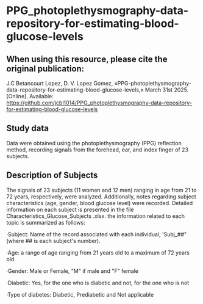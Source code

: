 # PPG_photoplethysmography-data-repository-for-estimating-blood-glucose-levels

## When using this resource, please cite the original publication:
J.C Betancourt Lopez, D. V. Lopez Gomez,  «PPG-photoplethysmography-data-repository-for-estimating-blood-glucose-levels,» March 31st 2025. [Online]. Available:
https://github.com/jcbl1014/PPG_photoplethysmography-data-repository-for-estimating-blood-glucose-levels

## Study data
Data were obtained using the photoplethysmography (PPG) reflection method, recording signals from the forehead, ear, and index finger of 23 subjects.

## Description of Subjects
The signals of 23 subjects (11 women and 12 men) ranging in age from 21 to 72 years, respectively, were analyzed. Additionally, notes regarding subject characteristics (age, gender, blood glucose level) were recorded. Detailed information on each subject is presented in the file Characteristics_Glucose_Subjects .xlsx. 
the information related to each topic is summarized as follows:

·Subject: Name of the record associated with each individual, 'Subj_##" (where ## is each subject's number).

·Age: a range of age ranging from 21 years old to a maximum of 72 years old 

·Gender: Male or Female, "M" if male and "F" female 

·Diabetic: Yes, for the one who is diabetic and not, for the one who is not 

·Type of diabetes: Diabetic, Prediabetic and Not applicable 
